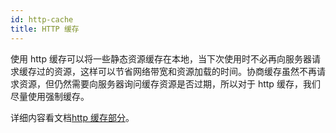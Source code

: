 ```yaml
---
id: http-cache
title: HTTP 缓存
---
```


使用 http 缓存可以将一些静态资源缓存在本地，当下次使用时不必再向服务器请求缓存过的资源，这样可以节省网络带宽和资源加载的时间。协商缓存虽然不再请求资源，但仍然需要向服务器询问缓存资源是否过期，所以对于 http 缓存，我们尽量使用强制缓存。

详细内容看文档[http 缓存部分](https://thinkbucket.github.io/docsite/docs/web/1.http/http-cache)。
